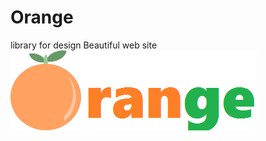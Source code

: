 # Orange
library for design Beautiful web site 
![orange logo](https://github.com/ammarkh/Orange/blob/master/dist/Icons/if_fruit_orange_1898850.png)
